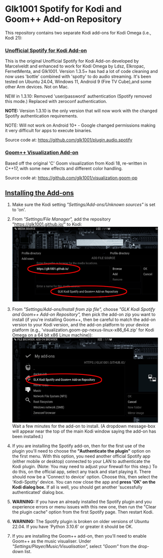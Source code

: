 # Glk1001 Spotify for Kodi and Goom++ Add-on Repository

This repository contains two separate Kodi add-ons for Kodi Omega (i.e., Kodi 21):

### <u>Unofficial Spotify for Kodi Add-on</u>

This is the original Unofficial Spotify for Kodi Add-on developed by Marcelveldt and enhanced to work for Kodi Omega
by Ldsz, Elkropac, FernetMenta, and Glk1001. Version 1.3.5+ has had a lot of code cleaning and now uses 'bottle' combined
with 'spotty' to do audio streaming. It's been tested on Ubuntu 24.04, Windows 11, Android 9 (Fire TV Cube),and some other
Arm devices. Not on Mac.

NEW in 1.3.10: Removed 'user/password' authentication (Spotify removed this mode.) Replaced with zeroconf authentication.

**NOTE:** Version 1.3.10 is the only version that will now work with the changed Spotify authentication requirements.

NOTE: Will not work on Android 10+ - Google changed permissions making it very difficult for apps to execute binaries.

Source code at: https://github.com/glk1001/plugin.audio.spotify

### <u>Goom++ Visualization Add-on</u>

Based off the original 'C' Goom visualization from Kodi 18, re-written in C++17, with some new effects
and different color handling.

Source code at: https://github.com/glk1001/visualization.goom-pp


## <u>Installing the Add-ons</u>

1. Make sure the Kodi setting *"Settings/Add-ons/Unknown sources"* is set to 'on'.

1. From *"Settings/File Manager",* add the repository "https://glk1001.github.io/" to Kodi:<br>
![add repo image](README-add-repo.png "Add repo")

1. From *"Settings/Add-ons/Install from zip file",* choose *"GLK Kodi Spotify and Goom++ Add-on Repository",*
then pick the add-on zip you want to install (if you're installing Goom++, then be careful to match the add-on
version to your Kodi version, and the add-on platform to your device platform
(e.g., 'visualization.goom-pp-nexus-linux-x86_64.zip' for Kodi Omega on a 64 bit x86 Linux machine)):<br>
![install from zip image](README-install-from-zip.png "Install from zip")<br>
Wait a few minutes for the add-on to install. (A dropdown message-box will appear near the top of the main Kodi
window saying the add-on has been installed.)

1. If you are installing the Spotify add-on, then for the first use of the plugin you'll need to choose the **"Authenticate
   the plugin"** option on the first menu. With this option, you need another official Spotify app (either mobile or desktop)
   connected to your LAN to authenticate the Kodi plugin. (Note: You may need to adjust your firewall for this step.) To do
   this, on the official app, select any track and start playing it. There should now be a 'Connect to device' option. Choose
   this, then select the 'Kodi-Spotty' device. You can now close the app and **press 'OK' on the Kodi dialog box.** If all is
   well, you should get another 'sucessfully authenticated' dialog box.

1. **WARNING:** If you have an already installed the Spotify plugin and you experience errors or menu issues with this new one,
then run the "Clear the plugin cache" option from the first Spotify page. Then restart Kodi.

1. **WARNING:** The Spotify plugin is broken on older versions of Ubuntu 22.04. If you have 'Python 3.10.6' or greater it should be OK.

1. If you are installing the Goom++ add-on, then you'll need to enable Goom++ as the music visualiser. Under
*"Settings/Player/Music/Visualisation",* select *"Goom"* from the drop-down list.
